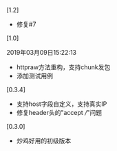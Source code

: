 [1.2]
- 修复#7

[1.0] 

2019年03月09日15:22:13
 - httpraw方法重构，支持chunk发包
 - 添加测试用例
 
[0.3.4]
- 支持host字段自定义，支持真实IP
- 修复header头的"accept */*"问题

[0.3.0]
- 炒鸡好用的初级版本